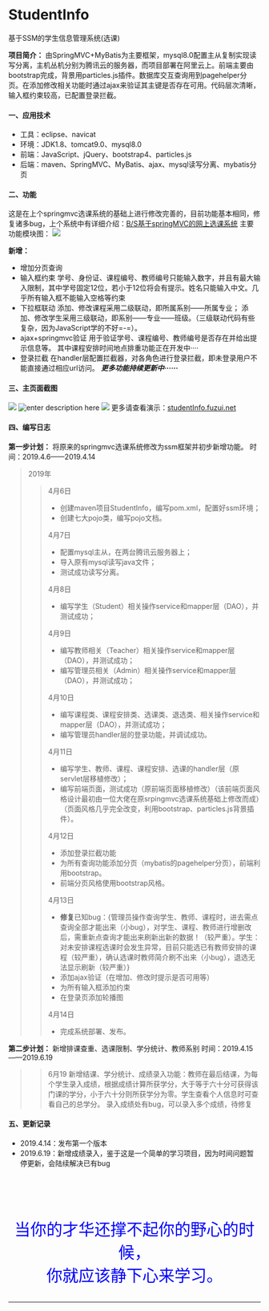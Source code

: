 # StudentInfo
基于SSM的学生信息管理系统(选课)

**项目简介：**
由SpringMVC+MyBatis为主要框架，mysql8.0配置主从复制实现读写分离，主机丛机分别为腾讯云的服务器，而项目部署在阿里云上。前端主要由bootstrap完成，背景用particles.js插件。数据库交互查询用到pagehelper分页。在添加修改相关功能时通过ajax来验证其主键是否存在可用。代码层次清晰，输入框约束较高，已配置登录拦截。

<!-- more -->
#### 一、应用技术 ####

* 工具：eclipse、navicat
* 环境：JDK1.8、tomcat9.0、mysql8.0
* 前端：JavaScript、jQuery、bootstrap4、particles.js
* 后端：maven、SpringMVC、MyBatis、ajax、mysql读写分离、mybatis分页
#### 二、功能 ####	
这是在上个springmvc选课系统的基础上进行修改完善的，目前功能基本相同，修复诸多bug，上个系统中有详细介绍：[B/S基于springMVC的网上选课系统](https://fuzui.net/2018/12/08/onlineSC-springmvc/)
主要功能模块图：
![](https://fuzui.oss-cn-shenzhen.aliyuncs.com/img/20190414000551.png)

**新增：**
* 增加分页查询
* 输入框约束
	学号、身份证、课程编号、教师编号只能输入数字，并且有最大输入限制，其中学号固定12位，若小于12位将会有提示。姓名只能输入中文。几乎所有输入框不能输入空格等约束
* 下拉框联动
	添加、修改课程采用二级联动，即所属系别——所属专业；
	添加、修改学生采用三级联动，即系别——专业——班级。（三级联动代码有些复杂，因为JavaScript学的不好=-=）。
* ajax+springmvc验证
	用于验证学号、课程编号、教师编号是否存在并给出提示信息等。
	其中课程安排时间地点排重功能正在开发中····
* 登录拦截
	在handler层配置拦截器，对各角色进行登录拦截，即未登录用户不能直接通过相应url访问。
	***更多功能持续更新中······***
	
#### 三、主页面截图 ####	
![](https://fuzui.oss-cn-shenzhen.aliyuncs.com/img/20190415162534.png)
![enter description here](https://fuzui.oss-cn-shenzhen.aliyuncs.com/img/1555316814587.png)
![](https://fuzui.oss-cn-shenzhen.aliyuncs.com/img/20190415162832.png)
更多请查看演示：[studentInfo.fuzui.net](studentInfo.fuzui.net)

#### 四、编写日志 ####	
**第一步计划：**
将原来的springmvc选课系统修改为ssm框架并初步新增功能。
时间：2019.4.6——2019.4.14
>2019年
>>4月6日
>>* 创建maven项目StudentInfo，编写pom.xml，配置好ssm环境；
>>* 创建七大pojo类，编写pojo文档。
>>
>>4月7日
>>* 配置mysql主从，在两台腾讯云服务器上；
>>* 导入原有mysql读写java文件；
>>* 测试成功读写分离。
>>
>>4月8日
>>* 编写学生（Student）相关操作service和mapper层（DAO），并测试成功；
>>
>>4月9日
>>*  编写教师相关（Teacher）相关操作service和mapper层（DAO），并测试成功；
>>* 编写管理员相关（Admin）相关操作service和mapper层（DAO），并测试成功；
>>
>>4月10日
>> * 编写课程类、课程安排类、选课类、退选类、相关操作service和mapper层（DAO），并测试成功；
>> * 编写管理员handler层的登录功能，并调试成功。
>> 
>> 4月11日
>> * 编写学生、教师、课程、课程安排、选课的handler层（原servlet层移植修改）；
>> * 编写前端页面，测试成功（原前端页面移植修改）（该前端页面风格设计最初由一位大佬在原srpingmvc选课系统基础上修改而成）（页面风格几乎完全改变，利用bootstrap、particles.js背景插件）。
>> 
>> 4月12日
>> * 添加登录拦截功能
>> * 为所有查询功能添加分页（mybatis的pagehelper分页），前端利用bootstrap。
>> * 前端分页风格使用bootstrap风格。
>> 
>> 4月13日
>> * **修复**已知bug：{管理员操作查询学生、教师、课程时，进去需点查询全部才能出来（小bug），对学生、课程、教师进行增删改后，需重新点查询才能出来刷新出新的数据！（较严重）。学生：对未安排课程选课时会发生异常，目前只能选已有教师安排的课程（较严重），确认选课时教师简介刷不出来（小bug），退选无法显示刷新（较严重）}
>> * 添加ajax验证（在增加、修改时提示是否可用等）
>> * 为所有输入框添加约束
>> * 在登录页添加轮播图
>> 
>> 4月14日
>> * 完成系统部署、发布。

**第二步计划：**
新增排课查重、选课限制、学分统计、教师系别
时间：2019.4.15——2019.6.19

>>6月19
>>新增结课、学分统计、成绩录入功能：教师在最后结课，为每个学生录入成绩，根据成绩计算所获学分，大于等于六十分可获得该门课的学分，小于六十分则所获学分为零。学生查看个人信息时可查看自己的总学分。
>>录入成绩处有bug，可以录入多个成绩，待修复

#### 五、更新记录 ####

* 2019.4.14：发布第一个版本
* 2019.6.19：新增成绩录入，鉴于这是一个简单的学习项目，因为时间问题暂停更新，会陆续解决已有bug





<br><br>
-------------------

<center><font face="华文行楷" size=6 color="blue">
当你的才华还撑不起你的野心的时候，<br>你就应该静下心来学习。
</center>

-----------------------